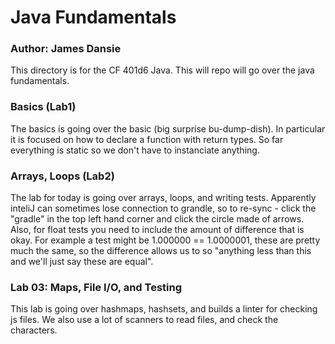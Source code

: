 # Java Fundamentals
### Author: James Dansie
This directory is for the CF 401d6 Java. This will repo will go over the java fundamentals.
### Basics (Lab1)
The basics is going over the basic (big surprise bu-dump-dish). In particular it is focused on how to declare a function with return types. So far everything is static so we don't have to instanciate anything.
### Arrays, Loops (Lab2)
The lab for today is going over arrays, loops, and writing tests. Apparently inteliJ can sometimes lose connection to grandle, so to re-sync - click the "gradle" in the top left hand corner and click the circle made of arrows. Also, for float tests you need to include the amount of difference that is okay. For example a test might be 1.000000 == 1.0000001, these are pretty much the same, so the difference allows us to so "anything less than this and we'll just say these are equal".
### Lab 03: Maps, File I/O, and Testing
This lab is going over hashmaps, hashsets, and builds a linter for checking js files. We also use a lot of scanners to read files, and check the characters.